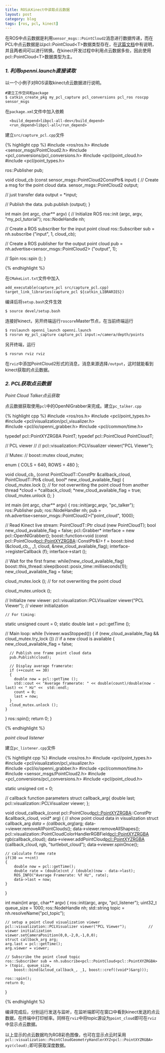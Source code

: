 ```yaml
---
title: ROS从Kinect中读取点云数据
layout: post
category: blog
tags: [ros, pcl, kinect]
---
```


在ROS中点云数据是利用`sensor_msgs::PointCloud2`消息进行数据传递，而在PCL中点云数据是以pcl::PointCloud\<T\>数据类型存在，在[这篇文档](http://wiki.ros.org/pcl/Overview)中有说明，并且两者间可以进行转换。在kinect开发过程中利用点云数据多些，因此使用pcl::PointCloud\<T\>数据类型为主。

### *1. 利用openni.launch直接读取*

以一个小例子对ROS读取kinect点云数据进行说明。

```
#建立工作空间和package
$ catkin_create_pkg my_pcl_capture pcl_conversions pcl_ros roscpp sensor_msgs 
```

在`package.xml`文件中加入依赖

```
  <build_depend>libpcl-all-dev</build_depend>
  <run_depend>libpcl-all</run_depend>
```

建立`src/capture_pcl.cpp`文件

{% highlight cpp %}
#include <ros/ros.h>
#include <sensor_msgs/PointCloud2.h>
#include <pcl_conversions/pcl_conversions.h>
#include <pcl/point_cloud.h>
#include <pcl/point_types.h>

ros::Publisher pub;

void cloud_cb (const sensor_msgs::PointCloud2ConstPtr& input)
{
  // Create a msg for the point cloud data.
  sensor_msgs::PointCloud2 output;

  // just transfer data
  output = *input;

  // Publish the data.
  pub.publish (output);
}

int main (int argc, char** argv)
{
  // Initialize ROS
  ros::init (argc, argv, "my_pcl_tutorial");
  ros::NodeHandle nh;

  // Create a ROS subscriber for the input point cloud
  ros::Subscriber sub = nh.subscribe ("input", 1, cloud_cb);

  // Create a ROS publisher for the output point cloud
  pub = nh.advertise<sensor_msgs::PointCloud2> ("output", 1);

  // Spin
  ros::spin ();
}

{% endhighlight %}

在`CMakeList.txt`文件中加入

```
add_executable(capture_pcl src/capture_pcl.cpp)
target_link_libraries(capture_pcl ${catkin_LIBRARIES})
```

编译后将`setup.bash`文件生效

```
$ source devel/setup.bash
```

连接好kinect，另开终端运行`roscore`Master节点，在当前终端运行

```
$ roslaunch openni_launch openni.launch
$ rosrun my_pcl_capture capture_pcl input:=/camera/depth/points
```

另开终端，运行

```
$ rosrun rviz rviz
```

在`rviz`中添加PointCloud2形式的消息，消息来源选择`/output`，这时就能看到kinect获取的点云数据。

### *2. PCL获取点云数据*

*Point Cloud Talker点云获取*

点云数据获取使用`pcl`中的OpenNIGrabber来完成。建立`pc_talker.cpp`

{% highlight cpp %}
#include <ros/ros.h>
#include <pcl/point_types.h>
#include <pcl/visualization/pcl_visualizer.h>    
#include <pcl/io/openni_grabber.h>
#include <pcl/common/time.h>


typedef pcl::PointXYZRGBA PointT;
typedef pcl::PointCloud<PointT> PointCloudT;

// PCL viewer //
// pcl::visualization::PCLVisualizer viewer("PCL Viewer");

// Mutex: //
boost::mutex cloud_mutex;

enum { COLS = 640, ROWS = 480 };

void cloud_cb_ (const PointCloudT::ConstPtr &callback_cloud, PointCloudT::Ptr& cloud,
    bool* new_cloud_available_flag)
{
  cloud_mutex.lock ();    // for not overwriting the point cloud from another thread
  *cloud = *callback_cloud;
  *new_cloud_available_flag = true;
  cloud_mutex.unlock ();
}


int main (int argc, char** argv)
{
  ros::init(argc,argv, "pc_talker");
  ros::Publisher pub;
  ros::NodeHandler nh;
  pub = nh.advertise<sensor_msgs::PointCloud2>("point_cloud", 1000);
 
  // Read Kinect live stream:
  PointCloudT::Ptr cloud (new PointCloudT);
  bool new_cloud_available_flag = false;
  pcl::Grabber* interface = new pcl::OpenNIGrabber();
  boost::function<void (const pcl::PointCloud<pcl::PointXYZRGBA>::ConstPtr&)> f =
      boost::bind (&cloud_cb_, _1, cloud, &new_cloud_available_flag);
  interface->registerCallback (f);
  interface->start ();

  // Wait for the first frame:
  while(!new_cloud_available_flag) 
    boost::this_thread::sleep(boost::posix_time::milliseconds(1));
  new_cloud_available_flag = false;

  cloud_mutex.lock ();    // for not overwriting the point cloud


  cloud_mutex.unlock ();    

   // Initialize new viewer:
  pcl::visualization::PCLVisualizer viewer("PCL Viewer");          // viewer initialization

    // For timing:
  static unsigned count = 0;
  static double last = pcl::getTime ();

  // Main loop:
  while (!viewer.wasStopped())
  {
    if (new_cloud_available_flag && cloud_mutex.try_lock ())    // if a new cloud is available
    {
      new_cloud_available_flag = false;

	  // Publish one frame point cloud data
	  pub.Publish(cloud);

      // Display average framerate:
      if (++count == 30)
      {
        double now = pcl::getTime ();
        std::cout << "Average framerate: " << double(count)/double(now - last) << " Hz" <<  std::endl;
        count = 0;
        last = now;
      }
      cloud_mutex.unlock ();
    }
  }
  ros::spin();
  return 0;
}


{% endhighlight %}


*point cloud listener*

建立`pc_listener.cpp`文件

{% hightlight cpp %}
#include <ros/ros.h>
#include <pcl/point_types.h>
#include <pcl/visualization/pcl_visualizer.h>    
#include <pcl/io/openni_grabber.h>
#include <pcl/common/time.h>
#include <sensor_msgs/PointCloud2.h>
#include <pcl_conversions/pcl_conversions.h>
#include <pcl/point_cloud.h>

static unsigned cnt = 0;

// callback function parameters
struct callback_arg{
	double last;
	pcl::visualization::PCLVisualizer viewer;
};

void cloud_callback_(const pcl::PointCloud<pcl::PointXYZRGBA>::ConstPtr &callback_cloud,
					void* arg)
{
	// show point cloud data in visualization
	struct callback_arg *data = (callback_arg*)arg;
	data->viewer.removeAllPointClouds(); 
	data->viewer.removeAllShapes();
	pcl::visualization::PointCloudColorHandlerRGBField<pcl::PointXYZRGBA> rgb(callback_cloud);
	data->viewer.addPointCloud<pcl::PointXYZRGBA> (callback_cloud, rgb, "turtlebot_cloud");
	data->viewer.spinOnce();

	// calculate frame rate
	if(30 == ++cnt)
	{
		double now = pcl::getTime();
		double rate = (double)cnt / (double)(now - data->last);
		ROS_INFO("Average Framerate: %f Hz", rate);
		data->last = now;
	}
}



int main(int argc, char** argv)
{
	ros::init(argc, argv, "pcl_listener");
	uint32_t queue_size = 1000;
	ros::NodeHandle nh;
	std::string topic = nh.resolveName("pcl_topic");

	// setup a point cloud visualization viewer
	pcl::visualization::PCLVisualizer viewer("PCL Viewer");          // viewer initialization
	viewer.setCameraPosition(0,0,-2,0,-1,0,0);
	struct callback_arg arg;
	arg.last = pcl::getTime();
	arg.viewer = viewer;

	// Subscribe the point cloud topic
	ros::Subscriber sub = nh.subscribe<pcl::PointCloud<pcl::PointXYZRGBA> > (topic, queue_size,	
		boost::bind(&cloud_callback_, _1, boost::cref((void*)&arg)));

	ros::spin();
	return 0;
}

{% endhighlight %}

编译完成后，分别运行发送与监听，在监听端即可在窗口中看到kinect发送的点云数据，在终端中打印帧率。同样在`rviz`中将topic源设为`point_cloud`即可在`rviz`中显示点云数据。

以上显示的点云数据均为RGB彩色图像，也可在显示点云时采用`pcl::visualization::PointCloudGeometryHandlerXYZ<pcl::PointXYZRGBA> xyz(cloud);`即可获取深度数据。








